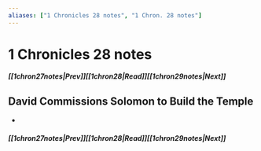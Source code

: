 ```yaml
---
aliases: ["1 Chronicles 28 notes", "1 Chron. 28 notes"]
---
```

# 1 Chronicles 28 notes
##### <span class=arrow-left></span>[[1chron27notes|Prev]]<span class=navigation-separator></span>[[1chron28|Read]]<span class=navigation-separator></span>[[1chron29notes|Next]]<span class=arrow-right></span>
## David Commissions Solomon to Build the Temple
- 
##### <span class=arrow-left></span>[[1chron27notes|Prev]]<span class=navigation-separator></span>[[1chron28|Read]]<span class=navigation-separator></span>[[1chron29notes|Next]]<span class=arrow-right></span>
